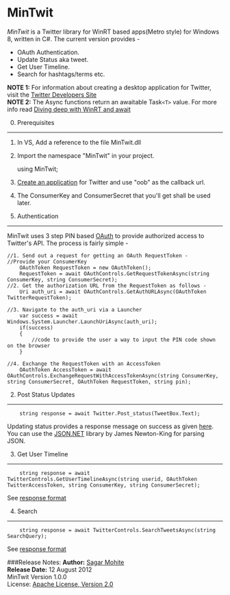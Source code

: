 MinTwit
==========

*MinTwit* is a Twitter library for WinRT based apps(Metro style) for Windows 8, written in C#.
The current version provides -    
*   OAuth Authentication.   
*   Update Status aka tweet.   
*   Get User Timeline.   
*   Search for hashtags/terms etc.    
    
**NOTE 1:** For information about creating a desktop application for Twitter, visit the [Twitter Developers Site](http://dev.twitter.com/)    
**NOTE 2:** The Async functions return an awaitable Task`<T>` value. For more info read [Diving deep with WinRT and await](http://blogs.msdn.com/b/windowsappdev/archive/2012/04/24/diving-deep-with-winrt-and-await.aspx)
    
0. Prerequisites
------------------
1. In VS, Add a reference to the file MinTwit.dll
2. Import the namespace "MinTwit" in your project. 

    using MinTwit;
3. [Create an application](https://dev.twitter.com/apps/new) for Twitter and use "oob" as the callback url.
4. The ConsumerKey and ConsumerSecret that you'll get shall be used later.

1. Authentication
---------------------
MinTwit uses 3 step PIN based [OAuth](http://oauth.net) to provide authorized access to Twitter's API. The process is fairly simple - 

    //1. Send out a request for getting an OAuth RequestToken -     
    //Provide your ConsumerKey
	    OAuthToken RequestToken = new OAuthToken();
	    RequestToken = await OAuthControls.GetRequestTokenAsync(string ConsumerKey, string ConsumerSecret);		
    //2. Get the authorization URL from the RequestToken as follows -   
        Uri auth_uri = await OAuthControls.GetAuthURLAsync(OAuthToken TwitterRequestToken);
    
	//3. Navigate to the auth_uri via a Launcher   
        var success = await Windows.System.Launcher.LaunchUriAsync(auth_uri);
	    if(success)
	    {
	    	//code to provide the user a way to input the PIN code shown on the browser
	    }
    
	//4. Exchange the RequestToken with an AccessToken    
	   	OAuthToken AccessToken = await OAuthControls.ExchangeRequestWithAccessTokenAsync(string ConsumerKey, string ConsumerSecret, OAuthToken RequestToken, string pin);

2. Post Status Updates
------------------------
        string response = await Twitter.Post_status(TweetBox.Text);
Updating status provides a response message on success as given [here](https://dev.twitter.com/docs/api/1/post/statuses/update). You can use the [JSON.NET](http://james.newtonking.com/projects/json-net.aspx) library by James Newton-King for parsing JSON.

3. Get User Timeline
----------------------
        string response = await TwitterControls.GetUserTimelineAsync(string userid, OAuthToken TwitterAccessToken, string ConsumerKey, string ConsumerSecret);
See [response format](https://dev.twitter.com/docs/api/1/get/statuses/user_timeline)

4. Search
----------
        string response = await TwitterControls.SearchTweetsAsync(string SearchQuery);
See [response format](https://dev.twitter.com/docs/api/1/get/search)

###Release Notes:
**Author:** [Sagar Mohite](http://seaflection.com)   
**Release Date:** 12 August 2012   
MinTwit Version 1.0.0   
License: [Apache License, Version 2.0](http://opensource.org/licenses/Apache-2.0)
